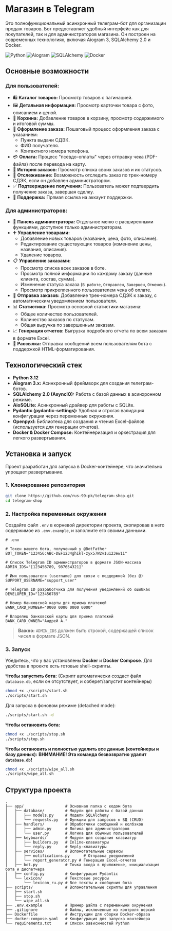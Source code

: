 # Магазин в Telegram

Это полнофункциональный асинхронный телеграм-бот для организации продаж товаров. Бот предоставляет удобный интерфейс как для покупателей, так и для администраторов магазина. Он построен на современных технологиях, включая Aiogram 3, SQLAlchemy 2.0 и Docker.

![Python](https://img.shields.io/badge/Python-3.12-blue.svg)
![Aiogram](https://img.shields.io/badge/Aiogram-3.x-green.svg)
![SQLAlchemy](https://img.shields.io/badge/SQLAlchemy-2.0-orange.svg)
![Docker](https://img.shields.io/badge/Docker-Supported-blue)

## Основные возможности

### Для пользователей:
- 🛍️ **Каталог товаров:** Просмотр товаров с пагинацией.
- 🖼️ **Детальная информация:** Просмотр карточки товара с фото, описанием и ценой.
- 🛒 **Корзина:** Добавление товаров в корзину, просмотр содержимого и итоговой суммы.
- 📝 **Оформление заказа:** Пошаговый процесс оформления заказа с указанием:
    - Пункта выдачи СДЭК.
    - ФИО получателя.
    - Контактного номера телефона.
- 💳 **Оплата:** Процесс "псевдо-оплаты" через отправку чека (PDF-файла) после перевода на карту.
- 📜 **История заказов:** Просмотр списка своих заказов и их статусов.
- 🚚 **Отслеживание:** Возможность отследить заказ по трек-номеру СДЭК, если он добавлен администратором.
- ✅ **Подтверждение получения:** Пользователь может подтвердить получение заказа, завершая сделку.
- 💬 **Поддержка:** Прямая ссылка на аккаунт поддержки.

### Для администраторов:
- 🔐 **Панель администратора:** Отдельное меню с расширенными функциями, доступное только администраторам.
- ➕ **Управление товарами:**
    - Добавление новых товаров (название, цена, фото, описание).
    - Редактирование существующих товаров (изменение цены, названия, описания).
    - Удаление товаров.
- 📋 **Управление заказами:**
    - Просмотр списка всех заказов в боте.
    - Просмотр полной информации по каждому заказу (данные клиента, состав, сумма).
    - Изменение статуса заказа (`В работе`, `Отправлен`, `Завершен`, `Отменен`).
    - Просмотр прикрепленного пользователем чека об оплате.
- 🚀 **Отправка заказов:** Добавление трек-номера СДЭК к заказу, с автоматическим уведомлением пользователя.
- 📊 **Статистика:** Просмотр основной статистики магазина:
    - Общее количество пользователей.
    - Количество заказов по статусам.
    - Общая выручка по завершенным заказам.
- 📈 **Генерация отчетов:** Выгрузка подробного отчета по всем заказам в формате Excel.
- 📢 **Рассылка:** Отправка сообщений всем пользователям бота с поддержкой HTML-форматирования.

## Технологический стек

- **Python 3.12**
- **Aiogram 3.x:** Асинхронный фреймворк для создания телеграм-ботов.
- **SQLAlchemy 2.0 (AsyncIO):** Работа с базой данных в асинхронном режиме.
- **AioSQLite:** Асинхронный драйвер для работы с SQLite.
- **Pydantic (pydantic-settings):** Удобная и строгая валидация конфигурации через переменные окружения.
- **Openpyxl:** Библиотека для создания и чтения Excel-файлов (используется для генерации отчетов).
- **Docker & Docker Compose:** Контейнеризация и оркестрация для легкого развертывания.

## Установка и запуск

Проект разработан для запуска в Docker-контейнере, что значительно упрощает развертывание.

### 1. Клонирование репозитория

```bash
git clone https://github.com/rus-99-pk/telegram-shop.git
cd telegram-shop
```

### 2. Настройка переменных окружения

Создайте файл `.env` в корневой директории проекта, скопировав в него содержимое из `.env.example`, и заполните его своими данными.

```dotenv
# .env

# Токен вашего бота, полученный у @BotFather
BOT_TOKEN="123456:ABC-DEF1234ghIkl-zyx57W2v1u123ew11"

# Список Telegram ID администраторов в формате JSON-массива
ADMIN_IDS="[123456789, 987654321]"

# Имя пользователя (username) для связи с поддержкой (без @)
SUPPORT_USERNAME="support_user"

# Telegram ID разработчика для получения уведомлений об ошибках
DEVELOPER_ID="123456789"

# Номер банковской карты для приема платежей
BANK_CARD_NUMBER="0000 0000 0000 0000"

# Владелец банковской карты для приема платежей
BANK_CARD_OWNER="Андрей А."
```
> **Важно:** `ADMIN_IDS` должен быть строкой, содержащей список чисел в формате JSON.

### 3. Запуск

Убедитесь, что у вас установлены **Docker** и **Docker Compose**.
Для удобства в проекте есть готовые shell-скрипты.

**Чтобы запустить бота:**
(Скрипт автоматически создаст файл `database.db`, если он отсутствует, и соберет/запустит контейнеры)
```bash
chmod +x ./scripts/start.sh
./scripts/start.sh
```
Для запуска в фоновом режиме (detached mode):
```bash
./scripts/start.sh -d
```

**Чтобы остановить бота:**
```bash
chmod +x ./scripts/stop.sh
./scripts/stop.sh
```

**Чтобы остановить и полностью удалить все данные (контейнеры и базу данных):**
**ВНИМАНИЕ! Эта команда безвозвратно удалит `database.db`!**
```bash
chmod +x ./scripts/wipe_all.sh
./scripts/wipe_all.sh
```

## Структура проекта

```
.
├── app/                  # Основная папка с кодом бота
│   ├── database/         # Модули для работы с базой данных
│   │   ├── models.py     # Модели SQLAlchemy
│   │   └── requests.py   # Функции для запросов к БД (CRUD)
│   ├── handlers/         # Обработчики сообщений и колбэков
│   │   ├── admin.py      # Логика для администраторов
│   │   └── user.py       # Логика для обычных пользователей
│   ├── keyboards/        # Модули для создания клавиатур
│   │   ├── builders.py   # Inline-клавиатуры
│   │   └── reply.py      # Reply-клавиатуры
│   ├── services/         # Вспомогательные сервисы
│   │   ├── notifications.py      # Отправка уведомлений
│   │   └── report_generator.py # Генерация Excel-отчетов
│   ├── bot.py            # Точка входа в приложение, инициализация бота и диспетчера
│   ├── config.py         # Конфигурация Pydantic
│   └── lexicon/          # Текстовые ресурсы
│       └── lexicon_ru.py # Все тексты и сообщения бота
├── scripts/              # Вспомогательные скрипты для управления
│   ├── start.sh
│   ├── stop.sh
│   └── wipe_all.sh
├── .env.example          # Пример файла с переменными окружения
├── .gitignore            # Файлы, исключенные из контроля версий
├── Dockerfile            # Инструкции для сборки Docker-образа
├── docker-compose.yaml   # Конфигурация для запуска контейнера
└── requirements.txt      # Список зависимостей Python
```